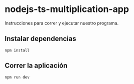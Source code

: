 # nodejs-ts-multiplication-app

Instrucciones para correr y ejecutar nuestro programa.

## Instalar dependencias
```
npm install

```
## Correr la aplicación
```
npm run dev

```


